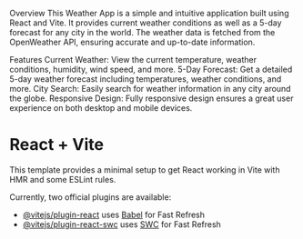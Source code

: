 Overview
This Weather App is a simple and intuitive application built using React and Vite. It provides current weather conditions as well as a 5-day forecast for any city in the world. The weather data is fetched from the OpenWeather API, ensuring accurate and up-to-date information.

Features
Current Weather: View the current temperature, weather conditions, humidity, wind speed, and more.
5-Day Forecast: Get a detailed 5-day weather forecast including temperatures, weather conditions, and more.
City Search: Easily search for weather information in any city around the globe.
Responsive Design: Fully responsive design ensures a great user experience on both desktop and mobile devices.




# React + Vite

This template provides a minimal setup to get React working in Vite with HMR and some ESLint rules.

Currently, two official plugins are available:

- [@vitejs/plugin-react](https://github.com/vitejs/vite-plugin-react/blob/main/packages/plugin-react/README.md) uses [Babel](https://babeljs.io/) for Fast Refresh
- [@vitejs/plugin-react-swc](https://github.com/vitejs/vite-plugin-react-swc) uses [SWC](https://swc.rs/) for Fast Refresh
